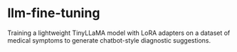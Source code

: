 # llm-fine-tuning
Training a lightweight TinyLLaMA model with LoRA adapters on a dataset of medical symptoms to generate chatbot-style diagnostic suggestions.
